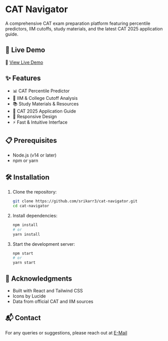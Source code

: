 # CAT Navigator

A comprehensive CAT exam preparation platform featuring percentile predictors, IIM cutoffs, study materials, and the latest CAT 2025 application guide.

## 🚀 Live Demo

🔗 [View Live Demo](https://cat-navigator.vercel.app/)

## ✨ Features

- 📊 CAT Percentile Predictor
- 🎯 IIM & College Cutoff Analysis
- 📚 Study Materials & Resources
- 📅 CAT 2025 Application Guide
- 📱 Responsive Design
- ⚡ Fast & Intuitive Interface

## 📋 Prerequisites

- Node.js (v14 or later)
- npm or yarn

## 🛠️ Installation

1. Clone the repository:
   ```bash
   git clone https://github.com/srikarr3/cat-navigator.git
   cd cat-navigator
   ```

2. Install dependencies:
   ```bash
   npm install
   # or
   yarn install
   ```

3. Start the development server:
   ```bash
   npm start
   # or
   yarn start
   ```

## 🙏 Acknowledgments

- Built with React and Tailwind CSS
- Icons by Lucide
- Data from official CAT and IIM sources

## 📬 Contact

For any queries or suggestions, please reach out at [E-Mail](mailto:msaisrikar333@gmail.com)
